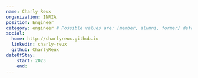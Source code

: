 ```yaml
---
name: Charly Reux
organization: INRIA
position: Engineer
category: engineer # Possible values are: [member, alumni, former] default: member
social:
  home: http://charlyreux.github.io
  linkedin: charly-reux
  github: CharlyReux
dateOfStay: 
    start: 2023
    end: 
---
```

